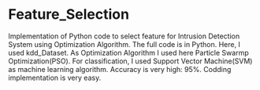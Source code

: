 # Feature_Selection
Implementation of Python code to select feature for Intrusion Detection System using Optimization Algorithm.
The full code is in Python.
Here, I used kdd_Dataset.
As Optimization Algorithm I used here Particle Swarmp Optimization(PSO).
For classification, I used Support Vector Machine(SVM) as machine learning algorithm.
Accuracy is very high: 95%.
Codding implementation is very easy.
